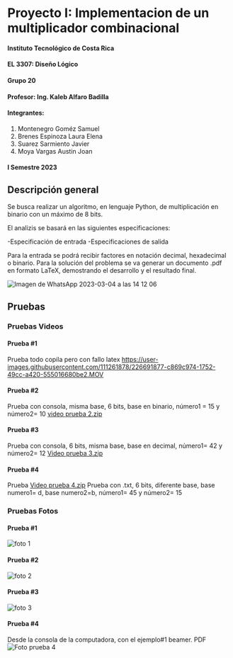 # Proyecto I: Implementacion de un multiplicador combinacional


#### Instituto Tecnológico de Costa Rica
#### EL 3307: Diseño Lógico
#### Grupo 20
#### Profesor: Ing. Kaleb Alfaro Badilla

#### Integrantes:
1. Montenegro Goméz Samuel
2. Brenes Espinoza Laura Elena
3. Suarez Sarmiento Javier
4. Moya Vargas Austin Joan

#### I Semestre 2023


## Descripción general
Se busca realizar un algoritmo, en lenguaje Python, de multiplicación en binario con un máximo de 8 bits.

El analizis se basará en las siguientes especificaciones:

  -Especificación de entrada
  -Especificaciones de salida
  
Para la entrada se podrá recibir factores en notación decimal, hexadecimal o binario.
Para la solución del problema se va generar un documento .pdf en formato LaTeX, demostrando el desarrollo y el resultado final.


![Imagen de WhatsApp 2023-03-04 a las 14 12 06](https://user-images.githubusercontent.com/111261878/223181484-c1d91789-289e-4986-9f63-a0cb3cb1e8f2.jpg)



## Pruebas

### Pruebas Videos

#### Prueba #1
Prueba todo copila pero con fallo latex
https://user-images.githubusercontent.com/111261878/226691877-c869c974-1752-49cc-a420-555016680be2.MOV



#### Prueba #2
Prueba con consola, misma base, 6 bits, base en binario, número1 = 15 y número2= 10
[video prueba 2.zip](https://github.com/Lauritabrenes/Proyecto1-DL-Implementaci-n-de-un-multiplicador-combinacional/files/11032074/video.prueba.2.zip)



#### Prueba #3
Prueba con consola, 6 bits, misma base, base en decimal, número1= 42 y número2= 12
[Video prueba 3.zip](https://github.com/Lauritabrenes/Proyecto1-DL-Implementaci-n-de-un-multiplicador-combinacional/files/11032153/Video.prueba.3.zip)



#### Prueba #4
Prueba 
[Video prueba 4.zip](https://github.com/Lauritabrenes/Proyecto1-DL-Implementaci-n-de-un-multiplicador-combinacional/files/11032184/Video.prueba.4.zip)
Prueba con .txt, 6 bits, diferente base, base numero1= d, base numero2=b, número1= 45 y número2= 15







### Pruebas Fotos



#### Prueba #1
![foto 1](https://user-images.githubusercontent.com/111261878/226702381-b49a05d8-0232-4e46-9156-b64b605d3b8b.jpg)



#### Prueba #2
![foto 2](https://user-images.githubusercontent.com/111261878/226702441-4cb580f4-074a-4f3b-98b4-31c4d2edca2a.jpg)



#### Prueba #3
![foto 3](https://user-images.githubusercontent.com/111261878/226702528-8f8b9f50-0aae-4f48-a78f-532ffd7f593f.jpg)



#### Prueba #4
Desde la consola de la computadora, con el ejemplo#1 beamer. PDF
![Foto prueba 4](https://user-images.githubusercontent.com/111261878/226707012-d8d684ab-9ed2-4f06-ba44-b28b22a279d6.png)

